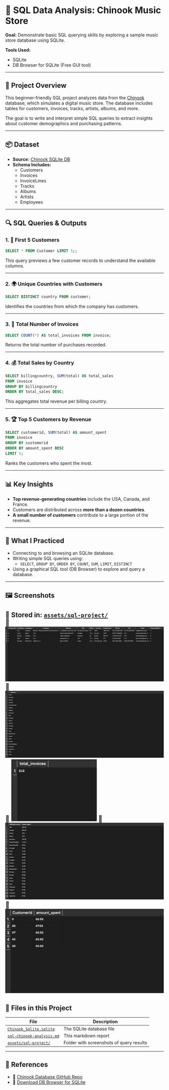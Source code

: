 
# 🎵 SQL Data Analysis: Chinook Music Store

**Goal:** Demonstrate basic SQL querying skills by exploring a sample music store database using SQLite.

**Tools Used:**  
- SQLite  
- DB Browser for SQLite (Free GUI tool)

---

## 📘 Project Overview

This beginner-friendly SQL project analyzes data from the [Chinook](https://github.com/lerocha/chinook-database) database, which simulates a digital music store. The database includes tables for customers, invoices, tracks, artists, albums, and more.

The goal is to write and interpret simple SQL queries to extract insights about customer demographics and purchasing patterns.

---

## 📦 Dataset

- **Source:** [Chinook SQLite DB](https://github.com/lerocha/chinook-database/raw/master/ChinookDatabase/DataSources/Chinook_Sqlite.sqlite)
- **Schema Includes:**
  - Customers
  - Invoices
  - InvoiceLines
  - Tracks
  - Albums
  - Artists
  - Employees

---

## 🔍 SQL Queries & Outputs

### 1. 🧑 First 5 Customers

```sql
SELECT * FROM Customer LIMIT 5;;
```

This query previews a few customer records to understand the available columns.

---

### 2. 🌍 Unique Countries with Customers

```sql
SELECT DISTINCT country FROM customer;
```

Identifies the countries from which the company has customers.

---

### 3. 🧾 Total Number of Invoices

```sql
SELECT COUNT(*) AS total_invoices FROM invoice;
```

Returns the total number of purchases recorded.

---

### 4. 💰 Total Sales by Country

```sql
SELECT billingcountry, SUM(total) AS total_sales
FROM invoice
GROUP BY billingcountry
ORDER BY total_sales DESC;
```

This aggregates total revenue per billing country.

---

### 5. 🏆 Top 5 Customers by Revenue

```sql
SELECT customerid, SUM(total) AS amount_spent
FROM invoice
GROUP BY customerid
ORDER BY amount_spent DESC
LIMIT 5;
```

Ranks the customers who spent the most.

---

## 📊 Key Insights

- **Top revenue-generating countries** include the USA, Canada, and France.
- Customers are distributed across **more than a dozen countries**.
- **A small number of customers** contribute to a large portion of the revenue.

---

## 🧰 What I Practiced

- Connecting to and browsing an SQLite database.
- Writing simple SQL queries using:
  - `SELECT`, `GROUP BY`, `ORDER BY`, `COUNT`, `SUM`, `LIMIT`, `DISTINCT`
- Using a graphical SQL tool (DB Browser) to explore and query a database.

---

## 🖼️ Screenshots

📁 Stored in: [`assets/sql-project/`](assets/sql-project/)  
📌 ![First 5 Customers](../assets/sql-project/first-5-customers.png)
📌 ![Unique Countries with Customers](../assets/sql-project/Unique-Countries.png)
📌 ![Total Number of Invoices](../assets/sql-project/invoices.png)
📌 ![Total Sales by Country](../assets/sql-project/sales-country.png)
📌 ![Top 5 Customers by Revenue](../assets/sql-project/money-spent.png)
---

## 📁 Files in this Project

| File | Description |
|------|-------------|
| [`Chinook_Sqlite.sqlite`](../Chinook_Sqlite.sqlite) | The SQLite database file |
| [`sql-chinook-analysis.md`](sql-chinook-analysis.md) | This markdown report |
| [`assets/sql-project/`](assets/sql-project/) | Folder with screenshots of query results |

---


## 🔗 References

- 🔹 [Chinook Database GitHub Repo](https://github.com/lerocha/chinook-database)
- 🔹 [Download DB Browser for SQLite](https://sqlitebrowser.org/dl/)
